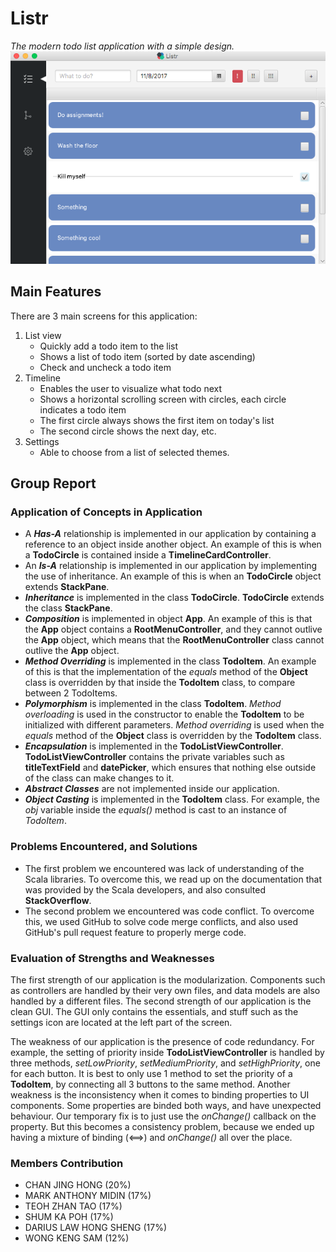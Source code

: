 # Listr

_The modern todo list application with a simple design._\
![Listr Screenshot](./ListrScreenshot.png)

## Main Features

There are 3 main screens for this application:

1. List view
   * Quickly add a todo item to the list
   * Shows a list of todo item (sorted by date ascending)
   * Check and uncheck a todo item
2. Timeline
   * Enables the user to visualize what todo next
   * Shows a horizontal scrolling screen with circles, each circle indicates a todo item
   * The first circle always shows the first item on today's list
   * The second circle shows the next day, etc.
3. Settings
   * Able to choose from a list of selected themes.

## Group Report

### Application of Concepts in Application

* A **_Has-A_** relationship is implemented in our application by containing a reference to an object inside another object. An example of this is when a **TodoCircle** is contained inside a **TimelineCardController**.
* An **_Is-A_** relationship is implemented in our application by implementing the use of inheritance. An example of this is when an **TodoCircle** object extends **StackPane**.
* **_Inheritance_** is implemented in the class **TodoCircle**. **TodoCircle** extends the class **StackPane**.
* **_Composition_** is implemented in object **App**. An example of this is that the **App** object contains a **RootMenuController**, and they cannot outlive the **App** object, which means that the **RootMenuController** class cannot outlive the **App** object.
* **_Method Overriding_** is implemented in the class **TodoItem**. An example of this is that the implementation of the _equals_ method of the **Object** class is overridden by that inside the **TodoItem** class, to compare between 2 TodoItems.
* **_Polymorphism_** is implemented in the class **TodoItem**. _Method overloading_ is used in the constructor to enable the **TodoItem** to be initialized with different parameters. _Method overriding_ is used when the _equals_ method of the **Object** class is overridden by the **TodoItem** class. 
* **_Encapsulation_** is implemented in the **TodoListViewController**. **TodoListViewController** contains the private variables such as **titleTextField** and **datePicker**, which ensures that nothing else outside of the class can make changes to it.
* **_Abstract Classes_** are not implemented inside our application.
* **_Object Casting_** is implemented in the **TodoItem** class. For example, the _obj_ variable inside the _equals()_ method is cast to an instance of _TodoItem_.

### Problems Encountered, and Solutions

* The first problem we encountered was lack of understanding of the Scala libraries. To overcome this, we read up on the documentation that was provided by the Scala developers, and also consulted **StackOverflow**.
* The second problem we encountered was code conflict. To overcome this, we used GitHub to solve code merge conflicts, and also used GitHub's pull request feature to properly merge code.

### Evaluation of Strengths and Weaknesses

The first strength of our application is the modularization. Components such as controllers are handled by their very own files, and data models are also handled by a different files. The second strength of our application is the clean GUI. The GUI only contains the essentials, and stuff such as the settings icon are located at the left part of the screen.

The weakness of our application is the presence of code redundancy. For example, the setting of priority inside **TodoListViewController** is handled by three methods, _setLowPriority_, _setMediumPriority_, and _setHighPriority_, one for each button. It is best to only use 1 method to set the priority of a **TodoItem**, by connecting all 3 buttons to the same method. Another weakness is the inconsistency when it comes to binding properties to UI components. Some properties are binded both ways, and have unexpected behaviour. Our temporary fix is to just use the _onChange()_ callback on the property. But this becomes a consistency problem, because we ended up having a mixture of binding (<==>) and _onChange()_ all over the place.

### Members Contribution

* CHAN JING HONG (20%)
* MARK ANTHONY MIDIN (17%)
* TEOH ZHAN TAO (17%)
* SHUM KA POH (17%)
* DARIUS LAW HONG SHENG (17%)
* WONG KENG SAM (12%)
